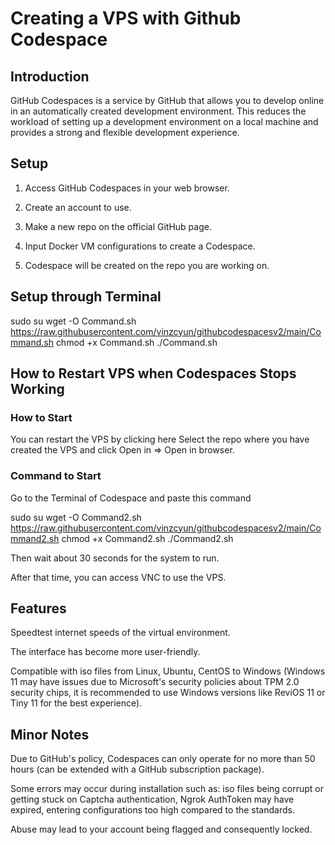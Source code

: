 

# Creating a VPS with Github Codespace

## Introduction

GitHub Codespaces is a service by GitHub that allows you to develop online in an automatically created development environment. This reduces the workload of setting up a development environment on a local machine and provides a strong and flexible development experience.

## Setup

1. Access GitHub Codespaces in your web browser.

2. Create an account to use.

3. Make a new repo on the official GitHub page.

4. Input Docker VM configurations to create a Codespace.

5. Codespace will be created on the repo you are working on.

## Setup through Terminal

sudo su
wget -O Command.sh https://raw.githubusercontent.com/vinzcyun/githubcodespacesv2/main/Command.sh
chmod +x Command.sh
./Command.sh


## How to Restart VPS when Codespaces Stops Working

### How to Start

You can restart the VPS by clicking here Select the repo where you have created the VPS and click Open in => Open in browser.

### Command to Start

Go to the Terminal of Codespace and paste this command

sudo su
wget -O Command2.sh https://raw.githubusercontent.com/vinzcyun/githubcodespacesv2/main/Command2.sh
chmod +x Command2.sh
./Command2.sh


Then wait about 30 seconds for the system to run.

After that time, you can access VNC to use the VPS.

## Features

Speedtest internet speeds of the virtual environment.

The interface has become more user-friendly.

Compatible with iso files from Linux, Ubuntu, CentOS to Windows (Windows 11 may have issues due to Microsoft's security policies about TPM 2.0 security chips, it is recommended to use Windows versions like ReviOS 11 or Tiny 11 for the best experience).

## Minor Notes

Due to GitHub's policy, Codespaces can only operate for no more than 50 hours (can be extended with a GitHub subscription package).

Some errors may occur during installation such as: iso files being corrupt or getting stuck on Captcha authentication, Ngrok AuthToken may have expired, entering configurations too high compared to the standards.

Abuse may lead to your account being flagged and consequently locked.
